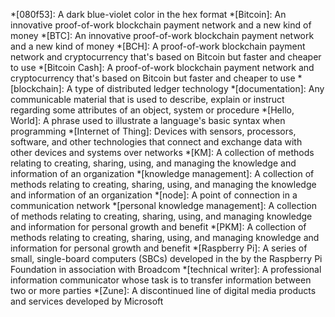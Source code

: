 <!-- Most of the following definitions are courtesy of Wikipedia, unless otherwise noted. -->
*[080f53]: A dark blue-violet color in the hex format
*[Bitcoin]: An innovative proof-of-work blockchain payment network and a new kind of money <!-- Definition based on Bitcoin.org -->
*[BTC]: An innovative proof-of-work blockchain payment network and a new kind of money <!-- Definition based on Bitcoin.org -->
*[BCH]: A proof-of-work blockchain payment network and cryptocurrency that's based on Bitcoin but faster and cheaper to use <!-- Definition based on Cointelegraph.com -->
*[Bitcoin Cash]: A proof-of-work blockchain payment network and cryptocurrency that's based on Bitcoin but faster and cheaper to use <!-- Definition based on Cointelegraph.com -->
*[blockchain]: A type of distributed ledger technology
*[documentation]: Any communicable material that is used to describe, explain or instruct regarding some attributes of an object, system or procedure
*[Hello, World]: A phrase used to illustrate a language's basic syntax when programming
*[Internet of Thing]: Devices with sensors, processors, software, and other technologies that connect and exchange data with other devices and systems over networks
*[KM]: A collection of methods relating to creating, sharing, using, and managing the knowledge and information of an organization
*[knowledge management]: A collection of methods relating to creating, sharing, using, and managing the knowledge and information of an organization
*[node]: A point of connection in a communication network
*[personal knowledge management]: A collection of methods relating to creating, sharing, using, and managing knowledge and information for personal growth and benefit <!-- Definition modified from the "knowledge management" Wikipedia article -->
*[PKM]: A collection of methods relating to creating, sharing, using, and managing knowledge and information for personal growth and benefit <!-- Definition modified from the "knowledge management" Wikipedia article -->
*[Raspberry Pi]: A series of small, single-board computers (SBCs) developed in the by the Raspberry Pi Foundation in association with Broadcom
*[technical writer]: A professional information communicator whose task is to transfer information between two or more parties
*[Zune]: A discontinued line of digital media products and services developed by Microsoft
